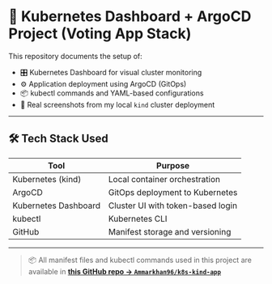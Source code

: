 # 🧩 Kubernetes Dashboard + ArgoCD Project (Voting App Stack)

This repository documents the setup of:

- 🎛️ Kubernetes Dashboard for visual cluster monitoring  
- ⚙️ Application deployment using ArgoCD (GitOps)  
- 📦 kubectl commands and YAML-based configurations  
- 📸 Real screenshots from my local `kind` cluster deployment  

---

## 🛠️ Tech Stack Used

| Tool            | Purpose                            |
|------------------|-------------------------------------|
| Kubernetes (kind)| Local container orchestration       |
| ArgoCD           | GitOps deployment to Kubernetes     |
| Kubernetes Dashboard | Cluster UI with token-based login |
| kubectl          | Kubernetes CLI                      |
| GitHub           | Manifest storage and versioning     |

---
> 📦 All manifest files and kubectl commands used in this project are available in [**this GitHub repo → `Ammarkhan96/k8s-kind-app`**](https://github.com/Ammarkhan96/k8s-kind-app)


